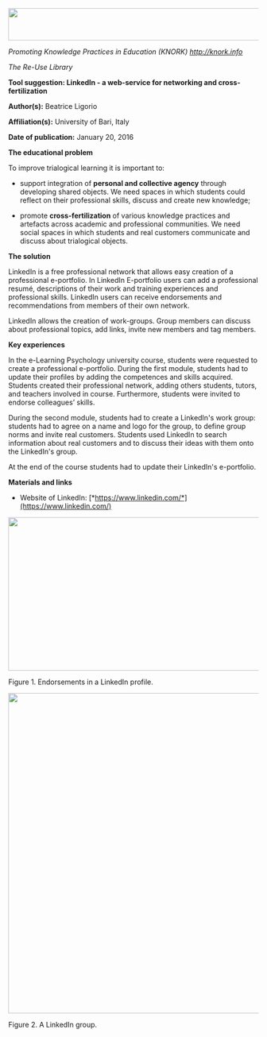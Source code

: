 <img src="md\img092/media/image01.png" width="624" height="65" />

*Promoting Knowledge Practices in Education (KNORK) http://knork.info*

*The Re-Use Library*

**Tool suggestion: LinkedIn - a web-service for networking and cross-fertilization**

**Author(s):** Beatrice Ligorio

**Affiliation(s):** University of Bari, Italy

**Date of publication:** January 20, 2016

**The educational problem**

To improve trialogical learning it is important to:

-   support integration of **personal and collective agency** through developing shared objects. We need spaces in which students could reflect on their professional skills, discuss and create new knowledge;

-   promote **cross-fertilization** of various knowledge practices and artefacts across academic and professional communities. We need social spaces in which students and real customers communicate and discuss about trialogical objects.

**The solution**

LinkedIn is a free professional network that allows easy creation of a professional e-portfolio. In LinkedIn E-portfolio users can add a professional resumé, descriptions of their work and training experiences and professional skills. LinkedIn users can receive endorsements and recommendations from members of their own network.

LinkedIn allows the creation of work-groups. Group members can discuss about professional topics, add links, invite new members and tag members.

**Key experiences**

In the e-Learning Psychology university course, students were requested to create a professional e-portfolio. During the first module, students had to update their profiles by adding the competences and skills acquired. Students created their professional network, adding others students, tutors, and teachers involved in course. Furthermore, students were invited to endorse colleagues’ skills.

During the second module, students had to create a LinkedIn's work group: students had to agree on a name and logo for the group, to define group norms and invite real customers. Students used LinkedIn to search information about real customers and to discuss their ideas with them onto the LinkedIn's group.

At the end of the course students had to update their LinkedIn's e-portfolio.

**Materials and links**

-   Website of LinkedIn: [*https://www.linkedin.com/*](https://www.linkedin.com/)

<img src="md\img092/media/image05.png" width="624" height="309" />

Figure 1. Endorsements in a LinkedIn profile.

<img src="md\img092/media/image03.png" width="624" height="645" />

Figure 2. A LinkedIn group.
